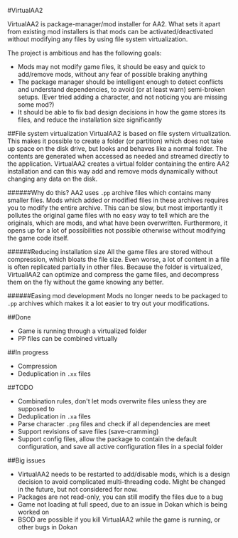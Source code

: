 #VirtualAA2

VirtualAA2 is package-manager/mod installer for AA2. What sets it apart from existing mod installers is that mods can be activated/deactivated without modifying any files by using file system virtualization.

The project is ambitious and has the following goals:
- Mods may not modify game files, it should be easy and quick to add/remove mods, without any fear of possible braking anything
- The package manager should be intelligent enough to detect conflicts and understand dependencies, to avoid (or at least warn) semi-broken setups. (Ever tried adding a character, and not noticing you are missing some mod?)
- It should be able to fix bad design decisions in how the game stores its files, and reduce the installation size significantly

##File system virtualization
VirtualAA2 is based on file system virtualization. This makes it possible to create a folder (or partition) which does not take up space on the disk drive, but looks and behaves like a normal folder. The contents are generated when accessed as needed and streamed directly to the application. VirtualAA2 creates a virtual folder containing the entire AA2 installation and can this way add and remove mods dynamically without changing any data on the disk.

######Why do this?
AA2 uses `.pp` archive files which contains many smaller files. Mods which added or modified files in these archives requires you to modify the entire archive. This can be slow, but most importantly it pollutes the original game files with no easy way to tell which are the originals, which are mods, and what have been overwritten.
Furthermore, it opens up for a lot of possibilities not possible otherwise without modifying the game code itself.

######Reducing installation size
All the game files are stored without compression, which bloats the file size. Even worse, a lot of content in a file is often replicated partially in other files. Because the folder is virtualized, VirtuallAA2 can optimize and compress the game files, and decompress them on the fly without the game knowing any better.

######Easing mod development
Mods no longer needs to be packaged to `.pp` archives which makes it a lot easier to try out your modifications.

##Done

- Game is running through a virtualized folder
- PP files can be combined virtually

##In progress
- Compression
- Deduplication in `.xx` files

##TODO
- Combination rules, don't let mods overwrite files unless they are supposed to
- Deduplication in `.xa` files
- Parse character `.png` files and check if all dependencies are meet
- Support revisions of save files (save-cramming)
- Support config files, allow the package to contain the default configuration, and save all active configuration files in a special folder

##Big issues
- VirtualAA2 needs to be restarted to add/disable mods, which is a design decision to avoid complicated multi-threading code. Might be changed in the future, but not considered for now.
- Packages are not read-only, you can still modify the files due to a bug
- Game not loading at full speed, due to an issue in Dokan which is being worked on
- BSOD are possible if you kill VirtualAA2 while the game is running, or other bugs in Dokan